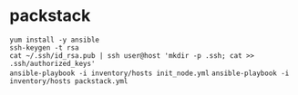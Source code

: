 # packstack
`yum install -y ansible`  
`ssh-keygen -t rsa`  
`cat ~/.ssh/id_rsa.pub | ssh user@host 'mkdir -p .ssh; cat >> .ssh/authorized_keys'`  
`ansible-playbook -i inventory/hosts init_node.yml`
`ansible-playbook -i inventory/hosts packstack.yml`


